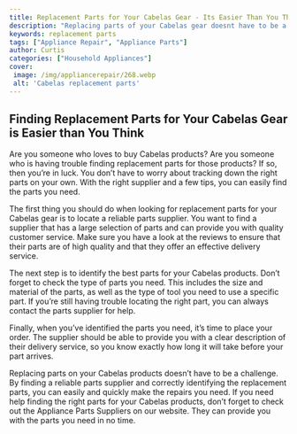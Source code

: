 ```yaml
---
title: Replacement Parts for Your Cabelas Gear - Its Easier Than You Think
description: "Replacing parts of your Cabelas gear doesnt have to be a hassle - find out how to make it easy with this helpful blog post"
keywords: replacement parts
tags: ["Appliance Repair", "Appliance Parts"]
author: Curtis
categories: ["Household Appliances"]
cover: 
 image: /img/appliancerepair/268.webp
 alt: 'Cabelas replacement parts'
---
```

## Finding Replacement Parts for Your Cabelas Gear is Easier than You Think 
Are you someone who loves to buy Cabelas products? Are you someone who is having trouble finding replacement parts for those products? If so, then you’re in luck. You don’t have to worry about tracking down the right parts on your own. With the right supplier and a few tips, you can easily find the parts you need.

The first thing you should do when looking for replacement parts for your Cabelas gear is to locate a reliable parts supplier. You want to find a supplier that has a large selection of parts and can provide you with quality customer service. Make sure you have a look at the reviews to ensure that their parts are of high quality and that they offer an effective delivery service.

The next step is to identify the best parts for your Cabelas products. Don’t forget to check the type of parts you need. This includes the size and material of the parts, as well as the type of tool you need to use a specific part. If you’re still having trouble locating the right part, you can always contact the parts supplier for help.

Finally, when you’ve identified the parts you need, it’s time to place your order. The supplier should be able to provide you with a clear description of their delivery service, so you know exactly how long it will take before your part arrives. 

Replacing parts on your Cabelas products doesn’t have to be a challenge. By finding a reliable parts supplier and correctly identifying the replacement parts, you can easily and quickly make the repairs you need. If you need help finding the right parts for your Cabelas products, don’t forget to check out the Appliance Parts Suppliers on our website. They can provide you with the parts you need in no time.
